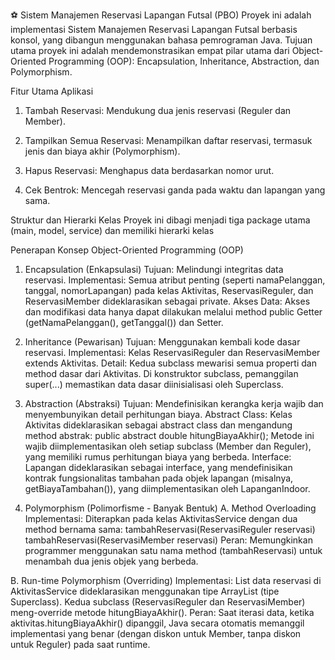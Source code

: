 ⚽ Sistem Manajemen Reservasi Lapangan Futsal (PBO)
Proyek ini adalah implementasi Sistem Manajemen Reservasi Lapangan Futsal berbasis konsol, yang dibangun menggunakan bahasa pemrograman Java. Tujuan utama proyek ini adalah mendemonstrasikan empat pilar utama dari Object-Oriented Programming (OOP): Encapsulation, Inheritance, Abstraction, dan Polymorphism.

Fitur Utama Aplikasi
1. Tambah Reservasi: Mendukung dua jenis reservasi (Reguler dan Member).

2. Tampilkan Semua Reservasi: Menampilkan daftar reservasi, termasuk jenis dan biaya akhir (Polymorphism).

3. Hapus Reservasi: Menghapus data berdasarkan nomor urut.

4. Cek Bentrok: Mencegah reservasi ganda pada waktu dan lapangan yang sama.

Struktur dan Hierarki Kelas
Proyek ini dibagi menjadi tiga package utama (main, model, service) dan memiliki hierarki kelas

Penerapan Konsep Object-Oriented Programming (OOP)
1. Encapsulation (Enkapsulasi)
Tujuan: Melindungi integritas data reservasi.
Implementasi: Semua atribut penting (seperti namaPelanggan, tanggal, nomorLapangan) pada kelas Aktivitas, ReservasiReguler, dan ReservasiMember dideklarasikan sebagai private.
Akses Data: Akses dan modifikasi data hanya dapat dilakukan melalui method public Getter (getNamaPelanggan(), getTanggal()) dan Setter.

2. Inheritance (Pewarisan)
Tujuan: Menggunakan kembali kode dasar reservasi.
Implementasi: Kelas ReservasiReguler dan ReservasiMember extends Aktivitas.
Detail: Kedua subclass mewarisi semua properti dan method dasar dari Aktivitas. Di konstruktor subclass, pemanggilan super(...) memastikan data dasar diinisialisasi oleh Superclass.

3. Abstraction (Abstraksi)
Tujuan: Mendefinisikan kerangka kerja wajib dan menyembunyikan detail perhitungan biaya.
Abstract Class: Kelas Aktivitas dideklarasikan sebagai abstract class dan mengandung method abstrak:
public abstract double hitungBiayaAkhir();
Metode ini wajib diimplementasikan oleh setiap subclass (Member dan Reguler), yang memiliki rumus perhitungan biaya yang berbeda.
Interface: Lapangan dideklarasikan sebagai interface, yang mendefinisikan kontrak fungsionalitas tambahan pada objek lapangan (misalnya, getBiayaTambahan()), yang diimplementasikan oleh LapanganIndoor.

4. Polymorphism (Polimorfisme - Banyak Bentuk)
A. Method Overloading
Implementasi: Diterapkan pada kelas AktivitasService dengan dua method bernama sama:
tambahReservasi(ReservasiReguler reservasi)
tambahReservasi(ReservasiMember reservasi)
Peran: Memungkinkan programmer menggunakan satu nama method (tambahReservasi) untuk menambah dua jenis objek yang berbeda.

B. Run-time Polymorphism (Overriding)
Implementasi:
List data reservasi di AktivitasService dideklarasikan menggunakan tipe ArrayList<Aktivitas> (tipe Superclass).
Kedua subclass (ReservasiReguler dan ReservasiMember) meng-override metode hitungBiayaAkhir().
Peran: Saat iterasi data, ketika aktivitas.hitungBiayaAkhir() dipanggil, Java secara otomatis memanggil implementasi yang benar (dengan diskon untuk Member, tanpa diskon untuk Reguler) pada saat runtime.
